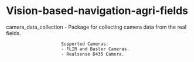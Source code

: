 # Vision-based-navigation-agri-fields


camera_data_collection - Package for collecting camera data from the real fields. 
                         
                         Supported Cameras: 
                         - FLIR and Basler Cameras.
                         - Realsense D435 Camera.
